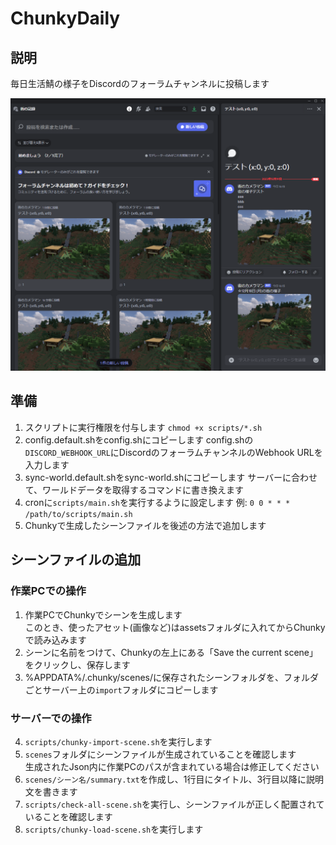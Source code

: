# ChunkyDaily

## 説明

毎日生活鯖の様子をDiscordのフォーラムチャンネルに投稿します

![イメージ画像](./assets/readme.png)

## 準備

1. スクリプトに実行権限を付与します
  `chmod +x scripts/*.sh`
2. config.default.shをconfig.shにコピーします
  config.shの`DISCORD_WEBHOOK_URL`にDiscordのフォーラムチャンネルのWebhook URLを入力します
3. sync-world.default.shをsync-world.shにコピーします
  サーバーに合わせて、ワールドデータを取得するコマンドに書き換えます
4. cronに`scripts/main.sh`を実行するように設定します
  例: `0 0 * * * /path/to/scripts/main.sh`
5. Chunkyで生成したシーンファイルを後述の方法で追加します

## シーンファイルの追加

### 作業PCでの操作
1. 作業PCでChunkyでシーンを生成します  
  このとき、使ったアセット(画像など)はassetsフォルダに入れてからChunkyで読み込みます
2. シーンに名前をつけて、Chunkyの左上にある「Save the current scene」をクリックし、保存します
3. %APPDATA%/.chunky/scenes/に保存されたシーンフォルダを、フォルダごとサーバー上の`import`フォルダにコピーします

### サーバーでの操作
4. `scripts/chunky-import-scene.sh`を実行します
5. `scenes`フォルダにシーンファイルが生成されていることを確認します  
  生成されたJson内に作業PCのパスが含まれている場合は修正してください
6. `scenes/シーン名/summary.txt`を作成し、1行目にタイトル、3行目以降に説明文を書きます
7. `scripts/check-all-scene.sh`を実行し、シーンファイルが正しく配置されていることを確認します
8. `scripts/chunky-load-scene.sh`を実行します
